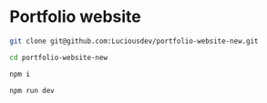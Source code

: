 # Portfolio website


```sh
git clone git@github.com:Luciousdev/portfolio-website-new.git

cd portfolio-website-new

npm i

npm run dev
```